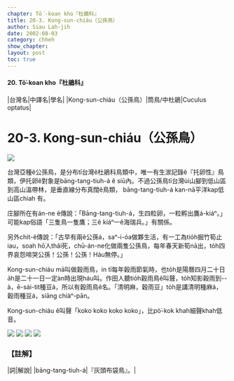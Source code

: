 ```yaml
---
chapter: Tō͘-koan kho『杜鵑科』
title: 20-3. Kong-sun-chiáu（公孫鳥）
author: Siau Lah-jih
date: 2002-08-03
category: chheh
show_chapter: 
layout: post
toc: true
---
```


#### 20. Tō͘-koan kho『杜鵑科』


|台灣名|中譯名|學名|
|Kong-sun-chiáu（公孫鳥）|筒鳥/中杜鵑|Cuculus optatus|


# 20-3. Kong-sun-chiáu（公孫鳥）

![](../too5/20/20-3-1.Kong-sun-chiáu.jpg)


台灣亞種ê公孫鳥，是分布tī台灣ê杜鵑科鳥類中，唯一有生湠記錄ê『托卵性』鳥類，伊托卵ê對象是bāng-tang-tiuh-á ê  siū內。不過公孫鳥tī台灣ùi山腳到低山區到高山溫帶林，是垂直線分布真闊ê鳥類， bāng-tang-tiuh-á kan-nā平洋kap低山區chiah 有。

庄腳所在有án-ne ê傳說：「Bāng-tang-tiuh-á，生四粒卵，一粒孵出鷹á-kiáⁿ。」可能kap俗語「三隻鳥一隻鷹；三ê kiáⁿ一ê海瑞兵。」有關係。

另外chi̍t-ê傳說：「古早有兩ê公孫á，saⁿ-i-óa做夥生活，有一工為tio̍h掘竹筍止iau，soah hō͘人thâi死，chū-án-ne化做兩隻公孫鳥，每年春天新筍nā出，to̍h四界哀怨啼哭公孫！公孫！公孫！Háu無停。」

Kong-sun-chiáu mā叫做穀雨鳥，in tī每年穀雨節氣時，也to̍h是陽曆四月二十日a̍h是二十一日一定àn時出現háu叫。作田人聽tio̍h穀雨鳥ê叫聲，to̍h知影穀雨到--à，ē-sái-tit種豆á，所以有穀雨鳥ê名。「清明麻，穀雨豆」to̍h是講清明種麻á，穀雨種豆á，siāng chiàⁿ-pān。 

Kong-sun-chiáu ê叫聲「koko koko koko koko」，比pò͘-kok khah細聲khah低音。


![](../too5/20/20-3-2.Kong-sun-chiáu.jpg)
![](../too5/20/20-3-3.Kong-sun-chiáu.jpg)
![](../too5/20/20-3-4.Kong-sun-chiáu.jpg)
![](../too5/20/20-3-5.Kong-sun-chiáu.jpg)


### 【註解】

|詞|解說|
|bāng-tang-tiuh-á|『灰頭布袋鳥』。|
